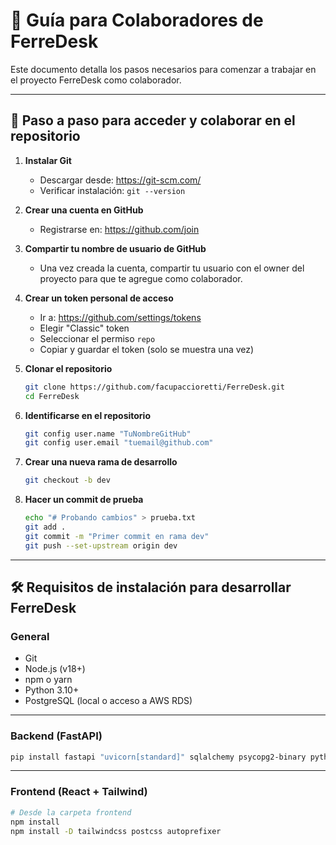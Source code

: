# 🤝 Guía para Colaboradores de FerreDesk

Este documento detalla los pasos necesarios para comenzar a trabajar en el proyecto FerreDesk como colaborador.

---

## 👥 Paso a paso para acceder y colaborar en el repositorio

1. **Instalar Git**
   - Descargar desde: https://git-scm.com/
   - Verificar instalación: `git --version`

2. **Crear una cuenta en GitHub**
   - Registrarse en: https://github.com/join

3. **Compartir tu nombre de usuario de GitHub**
   - Una vez creada la cuenta, compartir tu usuario con el owner del proyecto para que te agregue como colaborador.

4. **Crear un token personal de acceso**
   - Ir a: https://github.com/settings/tokens
   - Elegir "Classic" token
   - Seleccionar el permiso `repo`
   - Copiar y guardar el token (solo se muestra una vez)

5. **Clonar el repositorio**
   ```bash
   git clone https://github.com/facupaccioretti/FerreDesk.git
   cd FerreDesk
   ```

6. **Identificarse en el repositorio**
   ```bash
   git config user.name "TuNombreGitHub"
   git config user.email "tuemail@github.com"
   ```

7. **Crear una nueva rama de desarrollo**
   ```bash
   git checkout -b dev
   ```

8. **Hacer un commit de prueba**
   ```bash
   echo "# Probando cambios" > prueba.txt
   git add .
   git commit -m "Primer commit en rama dev"
   git push --set-upstream origin dev
   ```

---

## 🛠 Requisitos de instalación para desarrollar FerreDesk

### General
- Git
- Node.js (v18+)
- npm o yarn
- Python 3.10+
- PostgreSQL (local o acceso a AWS RDS)

---

### Backend (FastAPI)

```bash
pip install fastapi "uvicorn[standard]" sqlalchemy psycopg2-binary python-dotenv pydantic python-jose[cryptography] passlib[bcrypt]
```

---

### Frontend (React + Tailwind)

```bash
# Desde la carpeta frontend
npm install
npm install -D tailwindcss postcss autoprefixer

```


